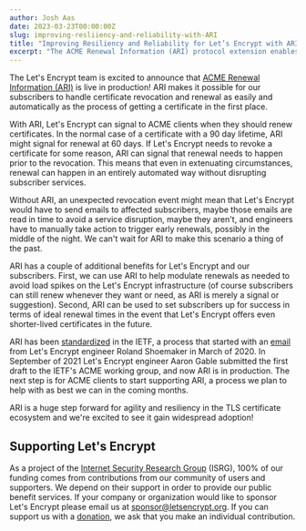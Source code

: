```yaml
---
author: Josh Aas
date: 2023-03-23T00:00:00Z
slug: improving-resliiency-and-reliability-with-ARI
title: "Improving Resiliency and Reliability for Let’s Encrypt with ARI"
excerpt: "The ACME Renewal Information (ARI) protocol extension enables certificate revocation and renewal at scale. "
---
```


The Let's Encrypt team is excited to announce that [ACME Renewal Information (ARI)](https://datatracker.ietf.org/doc/draft-ietf-acme-ari/) is live in production! ARI makes it possible for our subscribers to handle certificate revocation and renewal as easily and automatically as the process of getting a certificate in the first place.

With ARI, Let's Encrypt can signal to ACME clients when they should renew certificates. In the normal case of a certificate with a 90 day lifetime, ARI might signal for renewal at 60 days. If Let's Encrypt needs to revoke a certificate for some reason, ARI can signal that renewal needs to happen prior to the revocation. This means that even in extenuating circumstances, renewal can happen in an entirely automated way without disrupting subscriber services.

Without ARI, an unexpected revocation event might mean that Let's Encrypt would have to send emails to affected subscribers, maybe those emails are read in time to avoid a service disruption, maybe they aren't, and engineers have to manually take action to trigger early renewals, possibly in the middle of the night. We can't wait for ARI to make this scenario a thing of the past.

ARI has a couple of additional benefits for Let's Encrypt and our subscribers. First, we can use ARI to help modulate renewals as needed to avoid load spikes on the Let's Encrypt infrastructure (of course subscribers can still renew whenever they want or need, as ARI is merely a signal or suggestion). Second, ARI can be used to set subscribers up for success in terms of ideal renewal times in the event that Let's Encrypt offers even shorter-lived certificates in the future.

ARI has been [standardized](https://datatracker.ietf.org/doc/draft-ietf-acme-ari/) in the IETF, a process that started with an [email](https://mailarchive.ietf.org/arch/msg/acme/b-RddSX8TdGYvO3f9c7Lzg6I2I4/) from Let's Encrypt engineer Roland Shoemaker in March of 2020. In September of 2021 Let's Encrypt engineer Aaron Gable submitted the first draft to the IETF's ACME working group, and now ARI is in production. The next step is for ACME clients to start supporting ARI, a process we plan to help with as best we can in the coming months.

ARI is a huge step forward for agility and resiliency in the TLS certificate ecosystem and we're excited to see it gain widespread adoption!

Supporting Let's Encrypt
------------------------

As a project of the [Internet Security Research Group](https://abetterinternet.org/) (ISRG), 100% of our funding comes from contributions from our community of users and supporters. We depend on their support in order to provide our public benefit services. If your company or organization would like to sponsor Let's Encrypt please email us at sponsor@letsencrypt.org. If you can support us with a [donation](/donate/), we ask that you make an individual contribution.
